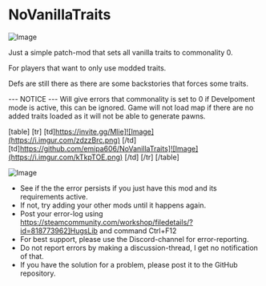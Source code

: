 # NoVanillaTraits

![Image](https://i.imgur.com/WAEzk68.png)


Just a simple patch-mod that sets all vanilla traits to commonality 0. 

For players that want to only use modded traits.

Defs are still there as there are some backstories that forces some traits.

--- NOTICE ---
Will give errors that commonality is set to 0 if Develpoment mode is active, this can be ignored.
Game will not load map if there are no added traits loaded as it will not be able to generate pawns.

[table]
	[tr]
		[td]https://invite.gg/Mlie]![Image](https://i.imgur.com/zdzzBrc.png)
[/td]
		[td]https://github.com/emipa606/NoVanillaTraits]![Image](https://i.imgur.com/kTkpTOE.png)
[/td]
	[/tr]
[/table]

![Image](https://i.imgur.com/Rs6T6cr.png)



-  See if the the error persists if you just have this mod and its requirements active.
-  If not, try adding your other mods until it happens again.
-  Post your error-log using https://steamcommunity.com/workshop/filedetails/?id=818773962]HugsLib and command Ctrl+F12
-  For best support, please use the Discord-channel for error-reporting.
-  Do not report errors by making a discussion-thread, I get no notification of that.
-  If you have the solution for a problem, please post it to the GitHub repository.




